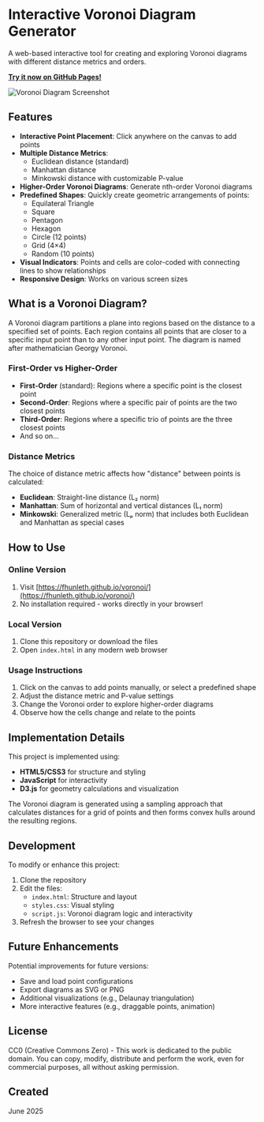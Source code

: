 # Interactive Voronoi Diagram Generator

A web-based interactive tool for creating and exploring Voronoi diagrams with different distance metrics and orders.

**[Try it now on GitHub Pages!](https://fhunleth.github.io/voronoi/)**

![Voronoi Diagram Screenshot](https://raw.githubusercontent.com/fhunleth/voronoi/main/screenshot.png)

## Features

- **Interactive Point Placement**: Click anywhere on the canvas to add points
- **Multiple Distance Metrics**:
  - Euclidean distance (standard)
  - Manhattan distance
  - Minkowski distance with customizable P-value
- **Higher-Order Voronoi Diagrams**: Generate nth-order Voronoi diagrams
- **Predefined Shapes**: Quickly create geometric arrangements of points:
  - Equilateral Triangle
  - Square
  - Pentagon
  - Hexagon
  - Circle (12 points)
  - Grid (4×4)
  - Random (10 points)
- **Visual Indicators**: Points and cells are color-coded with connecting lines to show relationships
- **Responsive Design**: Works on various screen sizes

## What is a Voronoi Diagram?

A Voronoi diagram partitions a plane into regions based on the distance to a specified set of points. Each region contains all points that are closer to a specific input point than to any other input point. The diagram is named after mathematician Georgy Voronoi.

### First-Order vs Higher-Order

- **First-Order** (standard): Regions where a specific point is the closest point
- **Second-Order**: Regions where a specific pair of points are the two closest points
- **Third-Order**: Regions where a specific trio of points are the three closest points
- And so on...

### Distance Metrics

The choice of distance metric affects how "distance" between points is calculated:

- **Euclidean**: Straight-line distance (L₂ norm)
- **Manhattan**: Sum of horizontal and vertical distances (L₁ norm)
- **Minkowski**: Generalized metric (Lₚ norm) that includes both Euclidean and Manhattan as special cases

## How to Use

### Online Version
1. Visit [https://fhunleth.github.io/voronoi/](https://fhunleth.github.io/voronoi/)
2. No installation required - works directly in your browser!

### Local Version
1. Clone this repository or download the files
2. Open `index.html` in any modern web browser

### Usage Instructions
1. Click on the canvas to add points manually, or select a predefined shape
2. Adjust the distance metric and P-value settings
3. Change the Voronoi order to explore higher-order diagrams
4. Observe how the cells change and relate to the points

## Implementation Details

This project is implemented using:

- **HTML5/CSS3** for structure and styling
- **JavaScript** for interactivity
- **D3.js** for geometry calculations and visualization

The Voronoi diagram is generated using a sampling approach that calculates distances for a grid of points and then forms convex hulls around the resulting regions.

## Development

To modify or enhance this project:

1. Clone the repository
2. Edit the files:
   - `index.html`: Structure and layout
   - `styles.css`: Visual styling
   - `script.js`: Voronoi diagram logic and interactivity
3. Refresh the browser to see your changes

## Future Enhancements

Potential improvements for future versions:

- Save and load point configurations
- Export diagrams as SVG or PNG
- Additional visualizations (e.g., Delaunay triangulation)
- More interactive features (e.g., draggable points, animation)

## License

CC0 (Creative Commons Zero) - This work is dedicated to the public domain. You can copy, modify, distribute and perform the work, even for commercial purposes, all without asking permission.

## Created

June 2025
